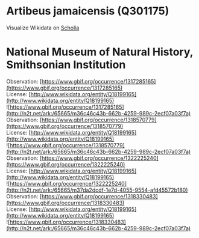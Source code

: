 
Artibeus jamaicensis (Q301175)
==============================
  
Visualize Wikidata on [Scholia](https://scholia.toolforge.org/taxon/Q301175)
# National Museum of Natural History, Smithsonian Institution
  
Observation: [https://www.gbif.org/occurrence/1317285165](https://www.gbif.org/occurrence/1317285165)  
License: [http://www.wikidata.org/entity/Q18199165](http://www.wikidata.org/entity/Q18199165)  
![https://www.gbif.org/occurrence/1317285165](http://n2t.net/ark:/65665/m36c46c43b-662b-4259-989c-2ecf07a03f7a)  
Observation: [https://www.gbif.org/occurrence/1318570779](https://www.gbif.org/occurrence/1318570779)  
License: [http://www.wikidata.org/entity/Q18199165](http://www.wikidata.org/entity/Q18199165)  
![https://www.gbif.org/occurrence/1318570779](http://n2t.net/ark:/65665/m36c46c43b-662b-4259-989c-2ecf07a03f7a)  
Observation: [https://www.gbif.org/occurrence/1322225240](https://www.gbif.org/occurrence/1322225240)  
License: [http://www.wikidata.org/entity/Q18199165](http://www.wikidata.org/entity/Q18199165)  
![https://www.gbif.org/occurrence/1322225240](http://n2t.net/ark:/65665/m37da2dcdf-1e7d-4055-9554-afd45572b180)  
Observation: [https://www.gbif.org/occurrence/1318330483](https://www.gbif.org/occurrence/1318330483)  
License: [http://www.wikidata.org/entity/Q18199165](http://www.wikidata.org/entity/Q18199165)  
![https://www.gbif.org/occurrence/1318330483](http://n2t.net/ark:/65665/m36c46c43b-662b-4259-989c-2ecf07a03f7a)